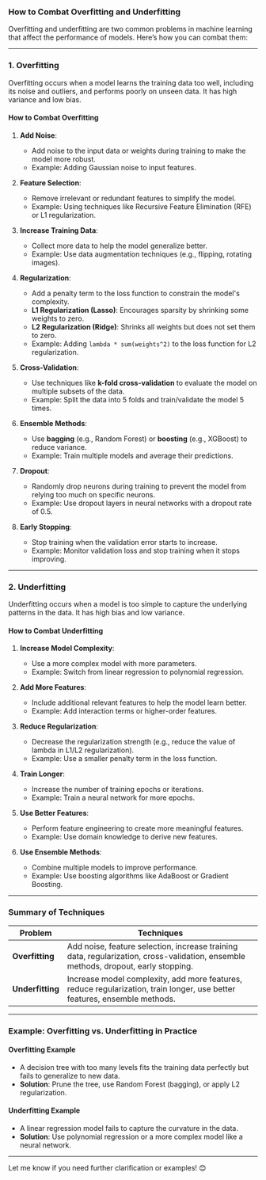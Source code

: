 ### **How to Combat Overfitting and Underfitting**

Overfitting and underfitting are two common problems in machine learning that affect the performance of models. Here’s how you can combat them:

---

### **1. Overfitting**
Overfitting occurs when a model learns the training data too well, including its noise and outliers, and performs poorly on unseen data. It has high variance and low bias.

#### **How to Combat Overfitting**
1. **Add Noise**:
   - Add noise to the input data or weights during training to make the model more robust.
   - Example: Adding Gaussian noise to input features.

2. **Feature Selection**:
   - Remove irrelevant or redundant features to simplify the model.
   - Example: Using techniques like Recursive Feature Elimination (RFE) or L1 regularization.

3. **Increase Training Data**:
   - Collect more data to help the model generalize better.
   - Example: Use data augmentation techniques (e.g., flipping, rotating images).

4. **Regularization**:
   - Add a penalty term to the loss function to constrain the model's complexity.
   - **L1 Regularization (Lasso)**: Encourages sparsity by shrinking some weights to zero.
   - **L2 Regularization (Ridge)**: Shrinks all weights but does not set them to zero.
   - Example: Adding `lambda * sum(weights^2)` to the loss function for L2 regularization.

5. **Cross-Validation**:
   - Use techniques like **k-fold cross-validation** to evaluate the model on multiple subsets of the data.
   - Example: Split the data into 5 folds and train/validate the model 5 times.

6. **Ensemble Methods**:
   - Use **bagging** (e.g., Random Forest) or **boosting** (e.g., XGBoost) to reduce variance.
   - Example: Train multiple models and average their predictions.

7. **Dropout**:
   - Randomly drop neurons during training to prevent the model from relying too much on specific neurons.
   - Example: Use dropout layers in neural networks with a dropout rate of 0.5.

8. **Early Stopping**:
   - Stop training when the validation error starts to increase.
   - Example: Monitor validation loss and stop training when it stops improving.

---

### **2. Underfitting**
Underfitting occurs when a model is too simple to capture the underlying patterns in the data. It has high bias and low variance.

#### **How to Combat Underfitting**
1. **Increase Model Complexity**:
   - Use a more complex model with more parameters.
   - Example: Switch from linear regression to polynomial regression.

2. **Add More Features**:
   - Include additional relevant features to help the model learn better.
   - Example: Add interaction terms or higher-order features.

3. **Reduce Regularization**:
   - Decrease the regularization strength (e.g., reduce the value of lambda in L1/L2 regularization).
   - Example: Use a smaller penalty term in the loss function.

4. **Train Longer**:
   - Increase the number of training epochs or iterations.
   - Example: Train a neural network for more epochs.

5. **Use Better Features**:
   - Perform feature engineering to create more meaningful features.
   - Example: Use domain knowledge to derive new features.

6. **Use Ensemble Methods**:
   - Combine multiple models to improve performance.
   - Example: Use boosting algorithms like AdaBoost or Gradient Boosting.

---

### **Summary of Techniques**

| **Problem**    | **Techniques**                                                                 |
|----------------|-------------------------------------------------------------------------------|
| **Overfitting** | Add noise, feature selection, increase training data, regularization, cross-validation, ensemble methods, dropout, early stopping. |
| **Underfitting**| Increase model complexity, add more features, reduce regularization, train longer, use better features, ensemble methods. |

---

### **Example: Overfitting vs. Underfitting in Practice**

#### **Overfitting Example**
- A decision tree with too many levels fits the training data perfectly but fails to generalize to new data.
- **Solution**: Prune the tree, use Random Forest (bagging), or apply L2 regularization.

#### **Underfitting Example**
- A linear regression model fails to capture the curvature in the data.
- **Solution**: Use polynomial regression or a more complex model like a neural network.

---

Let me know if you need further clarification or examples! 😊
